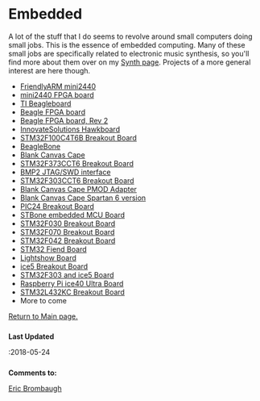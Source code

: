 # Embedded


A lot of the stuff that I do seems to revolve around small computers doing
small jobs. This is the essence of embedded computing. Many of these small
jobs are specifically related to electronic music synthesis, so you'll find
more about them over on my [Synth page](../synth).
Projects of a more general interest are here though.

* [FriendlyARM mini2440](mini2440)
* [mini2440 FPGA board](../synth/mini_2440_fpga)
* [TI Beagleboard](beagle)
* [Beagle FPGA board](beagle/beagle_fpga.html)
* [Beagle FPGA board, Rev 2](bfpga2)
* [InnovateSolutions Hawkboard](hawk)
* [STM32F100C4T6B Breakout Board](stm32breakout)
* [BeagleBone](BeagleBone)
* [Blank Canvas Cape](bcc)
* [STM32F373CCT6 Breakout Board](stm32f373breakout)
* [BMP2 JTAG/SWD interface](bmp2)
* [STM32F303CCT6 Breakout Board](stm32f303breakout)
* [Blank Canvas Cape PMOD Adapter](pmod_adapter)
* [Blank Canvas Cape Spartan 6 version](bcc_s6)
* [PIC24 Breakout Board](pic24_breakout)
* [STBone embedded MCU Board](stbone)
* [STM32F030 Breakout Board](stm32f030breakout)
* [STM32F070 Breakout Board](stm32f070breakout)
* [STM32F042 Breakout Board](stm32f042breakout)
* [STM32 Fiend Board](stm32fiend)
* [Lightshow Board](lightshow)
* [ice5 Breakout Board](ice5_breakout)
* [STM32F303 and ice5 Board](f303_ice5)
* [Raspberry Pi ice40 Ultra Board](icehat)
* [STM32L432KC Breakout Board](stm32l432breakout)
* More to come


[Return to Main page.](..)
##### 
**Last Updated**


:2018-05-24
##### 
**Comments to:**


[Eric Brombaugh](mailto:ebrombaugh1@cox.net)





